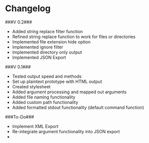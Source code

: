 Changelog
========

###V 0.2###
- Added string replace filter function
- Refined string replace function to work for files or directories
- Implemented file extension hide option
- Implemented ignore filter
- Implemented directory only output
- Implemented JSON Export

###V 0.1###
- Tested output speed and methods
- Set up plaintext prototype with HTML output
- Created stylesheet
- Added argument processing and mapped out arguments
- Added file naming functionality
- Added custom path functionality
- Added formatted stdout functionality (default command function)

###To-Do###
- Implement XML Export
- Re-integrate argument functionality into JSON export
-